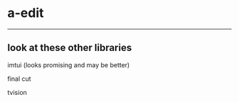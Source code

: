 # a-edit

-----------------------
## look at these other libraries
imtui (looks promising and may be better)

final cut

tvision
